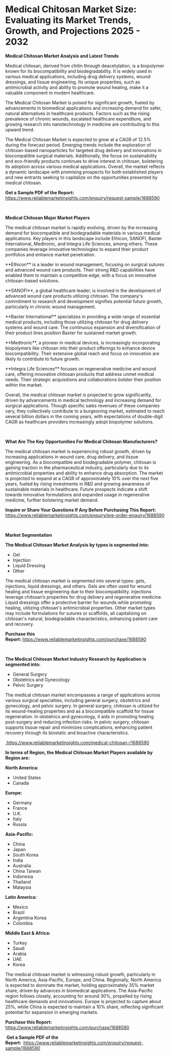 <p><h1>Medical Chitosan Market Size: Evaluating its Market Trends, Growth, and Projections 2025 - 2032</h1></p><p><strong>Medical Chitosan Market Analysis and Latest Trends</strong></p>
<p><p>Medical chitosan, derived from chitin through deacetylation, is a biopolymer known for its biocompatibility and biodegradability. It is widely used in various medical applications, including drug delivery systems, wound dressings, and tissue engineering. Its unique properties, such as antimicrobial activity and ability to promote wound healing, make it a valuable component in modern healthcare.</p><p>The Medical Chitosan Market is poised for significant growth, fueled by advancements in biomedical applications and increasing demand for safer, natural alternatives in healthcare products. Factors such as the rising prevalence of chronic wounds, escalated healthcare expenditure, and growing research into nanotechnology in medicine are contributing to this upward trend. </p><p>The Medical Chitosan Market is expected to grow at a CAGR of 12.5% during the forecast period. Emerging trends include the exploration of chitosan-based nanoparticles for targeted drug delivery and innovations in biocompatible surgical materials. Additionally, the focus on sustainability and eco-friendly products continues to drive interest in chitosan, bolstering its adoption across various medical applications. Overall, the market reflects a dynamic landscape with promising prospects for both established players and new entrants seeking to capitalize on the opportunities presented by medical chitosan.</p></p>
<p><strong>Get a Sample PDF of the Report:&nbsp;</strong> <a href="https://www.reliablemarketinsights.com/enquiry/request-sample/1688590?utm_campaign=3309&utm_medium=2&utm_source=Github&utm_content=ia&utm_term=19042025&utm_id=medical-chitosan">https://www.reliablemarketinsights.com/enquiry/request-sample/1688590</a></p>
<p>&nbsp;</p>
<p><strong>Medical Chitosan Major Market Players</strong></p>
<p><p>The medical chitosan market is rapidly evolving, driven by the increasing demand for biocompatible and biodegradable materials in various medical applications. Key players in this landscape include Ethicon, SANOFI, Baxter International, Medtronic, and Integra Life Sciences, among others. These companies leverage innovative technologies to expand their product portfolios and enhance market penetration.</p><p>**Ethicon** is a leader in wound management, focusing on surgical sutures and advanced wound care products. Their strong R&D capabilities have enabled them to maintain a competitive edge, with a focus on innovative chitosan-based solutions.</p><p>**SANOFI**, a global healthcare leader, is involved in the development of advanced wound care products utilizing chitosan. The company's commitment to research and development signifies potential future growth, particularly in chronic wound management.</p><p>**Baxter International** specializes in providing a wide range of essential medical products, including those utilizing chitosan for drug delivery systems and wound care. The continuous expansion and diversification of their product lines position Baxter for sustained market growth.</p><p>**Medtronic**, a pioneer in medical devices, is increasingly incorporating biopolymers like chitosan into their product offerings to enhance device biocompatibility. Their extensive global reach and focus on innovation are likely to contribute to future growth.</p><p>**Integra Life Sciences** focuses on regenerative medicine and wound care, offering innovative chitosan products that address unmet medical needs. Their strategic acquisitions and collaborations bolster their position within the market.</p><p>Overall, the medical chitosan market is projected to grow significantly, driven by advancements in medical technology and increasing demand for surgical applications. Though specific sales revenues of these companies vary, they collectively contribute to a burgeoning market, estimated to reach several billion dollars in the coming years, with expectations of double-digit CAGR as healthcare providers increasingly adopt biopolymer solutions.</p></p>
<p>&nbsp;</p>
<p><strong>What Are The Key Opportunities For Medical Chitosan Manufacturers?</strong></p>
<p><p>The medical chitosan market is experiencing robust growth, driven by increasing applications in wound care, drug delivery, and tissue engineering. As a biocompatible and biodegradable polymer, chitosan is gaining traction in the pharmaceutical industry, particularly due to its antimicrobial properties and ability to enhance drug absorption. The market is projected to expand at a CAGR of approximately 10% over the next five years, fueled by rising investments in R&D and growing awareness of sustainable materials in healthcare. Future prospects indicate a shift towards innovative formulations and expanded usage in regenerative medicine, further bolstering market demand.</p></p>
<p><strong>Inquire or Share Your Questions If Any Before Purchasing This Report:</strong> <a href="https://www.reliablemarketinsights.com/enquiry/pre-order-enquiry/1688590?utm_campaign=3309&utm_medium=2&utm_source=Github&utm_content=ia&utm_term=19042025&utm_id=medical-chitosan">https://www.reliablemarketinsights.com/enquiry/pre-order-enquiry/1688590</a></p>
<p>&nbsp;</p>
<p><strong>Market Segmentation</strong></p>
<p><strong>The Medical Chitosan Market Analysis by types is segmented into:</strong></p>
<p><ul><li>Gel</li><li>Injection</li><li>Liquid Dressing</li><li>Other</li></ul></p>
<p><p>The medical chitosan market is segmented into several types: gels, injections, liquid dressings, and others. Gels are often used for wound healing and tissue engineering due to their biocompatibility. Injections leverage chitosan’s properties for drug delivery and regenerative medicine. Liquid dressings offer a protective barrier for wounds while promoting healing, utilizing chitosan's antimicrobial properties. Other market types may include formulations for sutures or scaffolds, all capitalizing on chitosan's natural, biodegradable characteristics, enhancing patient care and recovery.</p></p>
<p><strong>Purchase this Report:&nbsp;</strong><a href="https://www.reliablemarketinsights.com/purchase/1688590?utm_campaign=3309&utm_medium=2&utm_source=Github&utm_content=ia&utm_term=19042025&utm_id=medical-chitosan">https://www.reliablemarketinsights.com/purchase/1688590</a></p>
<p>&nbsp;</p>
<p><strong>The Medical Chitosan Market Industry Research by Application is segmented into:</strong></p>
<p><ul><li>General Surgery</li><li>Obstetrics and Gynecology</li><li>Pelvic Surgery</li></ul></p>
<p><p>The medical chitosan market encompasses a range of applications across various surgical specialties, including general surgery, obstetrics and gynecology, and pelvic surgery. In general surgery, chitosan is utilized for its wound-healing properties and as a biocompatible scaffold for tissue regeneration. In obstetrics and gynecology, it aids in promoting healing post-surgery and reducing infection risks. In pelvic surgery, chitosan supports tissue repair and minimizes complications, enhancing patient recovery through its biostatic and bioactive characteristics.</p></p>
<p><a href="https://www.reliablemarketinsights.com/medical-chitosan-r1688590?utm_campaign=3309&utm_medium=2&utm_source=Github&utm_content=ia&utm_term=19042025&utm_id=medical-chitosan">&nbsp;https://www.reliablemarketinsights.com/medical-chitosan-r1688590</a></p>
<p><strong>In terms of Region, the Medical Chitosan Market Players available by Region are:</strong></p>
<p>
    <p> <strong> North America: </strong>
        <ul>
            <li>United States</li>
            <li>Canada</li>
        </ul>
        </p> 
    <p> <strong> Europe: </strong>
        <ul>
            <li>Germany</li>
            <li>France</li>
            <li>U.K.</li>
            <li>Italy</li>
            <li>Russia</li>
        </ul>
        </p> 
    <p> <strong> Asia-Pacific: </strong>
        <ul>
            <li>China</li>
            <li>Japan</li>
            <li>South Korea</li>
            <li>India</li>
            <li>Australia</li>
            <li>China Taiwan</li>
            <li>Indonesia</li>
            <li>Thailand</li>
            <li>Malaysia</li>
        </ul>
        </p> 
    <p> <strong> Latin America: </strong>
        <ul>
            <li>Mexico</li>
            <li>Brazil</li>
            <li>Argentina Korea</li>
            <li>Colombia</li>
        </ul>
        </p> 
    <p> <strong> Middle East & Africa: </strong>
        <ul>
            <li>Turkey</li>
            <li>Saudi</li>
            <li>Arabia</li>
            <li>UAE</li>
            <li>Korea</li>
        </ul>
    </p>
    </p>
<p><p>The medical chitosan market is witnessing robust growth, particularly in North America, Asia-Pacific, Europe, and China. Regionally, North America is expected to dominate the market, holding approximately 35% market share, driven by advances in biomedical applications. The Asia-Pacific region follows closely, accounting for around 30%, propelled by rising healthcare demands and innovations. Europe is projected to capture about 25%, while China is expected to maintain a 10% share, reflecting significant potential for expansion in emerging markets.</p></p>
<p><strong>Purchase this Report: </strong><a href="https://www.reliablemarketinsights.com/purchase/1688590?utm_campaign=3309&utm_medium=2&utm_source=Github&utm_content=ia&utm_term=19042025&utm_id=medical-chitosan">https://www.reliablemarketinsights.com/purchase/1688590</a></p>
<p>&nbsp;<strong>Get a Sample PDF of the Report:&nbsp;&nbsp;</strong><a href="https://www.reliablemarketinsights.com/enquiry/request-sample/1688590?utm_campaign=3309&utm_medium=2&utm_source=Github&utm_content=ia&utm_term=19042025&utm_id=medical-chitosan">https://www.reliablemarketinsights.com/enquiry/request-sample/1688590</a></p>
<p><strong></strong></p>
<p><p></p><p></p><p></p></p>